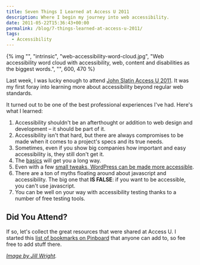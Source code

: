 ```yaml
---
title: Seven Things I Learned at Access U 2011
description: Where I begin my journey into web accessibility.
date: 2011-05-22T15:36:43+00:00
permalink: /blog/7-things-learned-at-access-u-2011/
tags:
  - Accessibility
---
```


{% img "", "intrinsic", "web-accessibility-word-cloud.jpg", "Web accessibility word cloud with accessibility, web, content and disabilities as the biggest words.", "", 600, 470 %}

Last week, I was lucky enough to attend [John Slatin Access U 2011](http://www.knowbility.org/v/accessu/). It was my first foray into learning more about accessibility beyond regular web standards.

It turned out to be one of the best professional experiences I've had. Here's what I learned:

  1. Accessibility shouldn't be an afterthought or addition to web design and development – it should be part of it.
  2. Accessibility isn't that hard, but there are always compromises to be made when it comes to a project's specs and its true needs.
  3. Sometimes, even if you show big companies how important and easy accessibility is, they still don't get it.
  4. The [basics](http://testacademic.stedwards.edu/accessible_html/index.php) will get you a long way.
  5. Even with a few [small tweaks, WordPress can be made more accessible](http://slash25.com/2011/05/accessu-2011-accessibility-and-wordpress/).
  6. There are a ton of myths floating around about javascript and accessibility. The big one that **IS FALSE**: if you want to be accessible, you can't use javascript.
  7. You can be well on your way with accessibility testing thanks to a number of free testing tools.

## Did You Attend?

If so, let's collect the great resources that were shared at Access U. I started this [list of bookmarks on Pinboard](https://pinboard.in/u:davidakennedy/t:AccessU) that anyone can add to, so fee free to add stuff there.

_[Image by Jill Wright](http://www.flickr.com/photos/sunraven0/5451897212/in/photostream/)._
